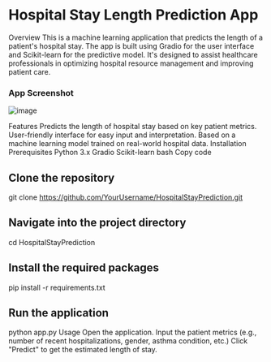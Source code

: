# Hospital Stay Length Prediction App 
Overview
This is a machine learning application that predicts the length of a patient's hospital stay. The app is built using Gradio for the user interface and Scikit-learn for the predictive model. It's designed to assist healthcare professionals in optimizing hospital resource management and improving patient care.

### App Screenshot

![image](https://github.com/donadelicc/hospital_stay_predictor/assets/54988597/6b6a9bd2-190c-4a06-924e-c854322dc086)



Features
Predicts the length of hospital stay based on key patient metrics.
User-friendly interface for easy input and interpretation.
Based on a machine learning model trained on real-world hospital data.
Installation
Prerequisites
Python 3.x
Gradio
Scikit-learn
bash
Copy code
## Clone the repository
git clone https://github.com/YourUsername/HospitalStayPrediction.git

## Navigate into the project directory
cd HospitalStayPrediction

## Install the required packages
pip install -r requirements.txt

## Run the application
python app.py
Usage
Open the application.
Input the patient metrics (e.g., number of recent hospitalizations, gender, asthma condition, etc.)
Click "Predict" to get the estimated length of stay.
